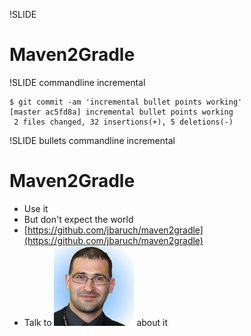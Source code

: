 
!SLIDE 

# Maven2Gradle

!SLIDE commandline incremental

	$ git commit -am 'incremental bullet points working'
	[master ac5fd8a] incremental bullet points working
	 2 files changed, 32 insertions(+), 5 deletions(-)

!SLIDE bullets commandline incremental

# Maven2Gradle

* Use it
* But don't expect the world
* [https://github.com/jbaruch/maven2gradle](https://github.com/jbaruch/maven2gradle)
* Talk to ![jbaruch](jbaruch.jpeg) about it
